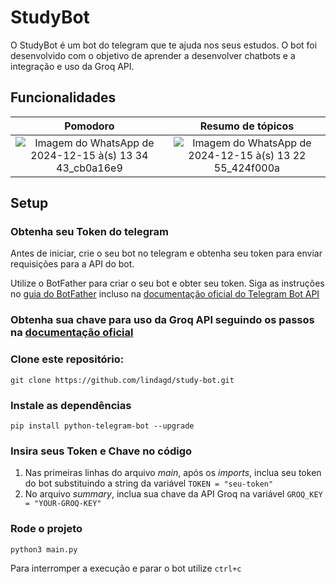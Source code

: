# StudyBot

O StudyBot é um bot do telegram que te ajuda nos seus estudos.
O bot foi desenvolvido com o objetivo de aprender a desenvolver chatbots e a integração e uso da Groq API.

## Funcionalidades

 Pomodoro           |  Resumo de tópicos
:-------------------------:|:-------------------------:
 ![Imagem do WhatsApp de 2024-12-15 à(s) 13 34 43_cb0a16e9](https://github.com/user-attachments/assets/fba56530-4cbd-4a60-8831-c9d2112ef75a) | ![Imagem do WhatsApp de 2024-12-15 à(s) 13 22 55_424f000a](https://github.com/user-attachments/assets/70279fc4-e873-47db-84a8-b9c2c0b13d7e)

## Setup

### Obtenha seu Token do telegram

Antes de iniciar, crie o seu bot no telegram e obtenha seu token para enviar requisições para a API do bot.

Utilize o BotFather para criar o seu bot e obter seu token. Siga as instruções no [guia do BotFather](https://core.telegram.org/bots/features#botfather) incluso na [documentação oficial do Telegram Bot API](https://core.telegram.org/bots/api)

### Obtenha sua chave para uso da Groq API seguindo os passos na [documentação oficial](https://console.groq.com/docs/quickstart)

### Clone este repositório:

    git clone https://github.com/lindagd/study-bot.git

### Instale as dependências

    pip install python-telegram-bot --upgrade

### Insira seus Token e Chave no código

1. Nas primeiras linhas do arquivo *main*, após os *imports*, inclua seu token do bot substituindo a string da variável `TOKEN = "seu-token"`
2. No arquivo *summary*, inclua sua chave da API Groq na variável `GROQ_KEY = "YOUR-GROQ-KEY"`

### Rode o projeto

    python3 main.py

Para interromper a execução e parar o bot utilize `ctrl+c`
